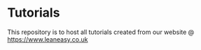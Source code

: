 # Tutorials
This repository is to host all tutorials created from our website @ https://www.leaneasy.co.uk
